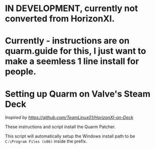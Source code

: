 # IN DEVELOPMENT, currently not converted from HorizonXI.
# Currently - instructions are on quarm.guide for this, I just want to make a seemless 1 line install for people.

# Setting up Quarm on Valve's Steam Deck
*Inspired by https://github.com/TeamLinux01/HorizonXI-on-Deck*

These instructions and script install the Quarm Patcher.

This script will automatically setup the Windows install path to be `C:\Program Files (x86)` inside the prefix.
